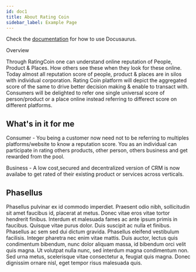 ```yaml
---
id: doc1
title: About Rating Coin
sidebar_label: Example Page
---
```


Check the [documentation](https://docusaurus.io) for how to use Docusaurus.

Overview

Through RatingCoin one can understand online reputation of People, Product & Places. How others see these when
they look for these online. Today almost all reputation score of people, product & places are in silos with individual corporation. Rating Coin platform will depict the aggregated score of the same to drive better decision making & enable to transact with. Consumers will be delighted to refer one single universal score of person/product or a place online instead referring to differect score on different platforms.



## What's in it for me

Consumer - You being a customer now need not to be referring to multiples platforms/website to know a reputation score. You as an individual can participate in rating others products, other person, others business and get rewarded from the pool.

Business - A low cost,secured and decentralized version of CRM is now availabe to get rated of their existing product or services across verticals.  

## Phasellus

Phasellus pulvinar ex id commodo imperdiet. Praesent odio nibh, sollicitudin sit amet faucibus id, placerat at metus. Donec vitae eros vitae tortor hendrerit finibus. Interdum et malesuada fames ac ante ipsum primis in faucibus. Quisque vitae purus dolor. Duis suscipit ac nulla et finibus. Phasellus ac sem sed dui dictum gravida. Phasellus eleifend vestibulum facilisis. Integer pharetra nec enim vitae mattis. Duis auctor, lectus quis condimentum bibendum, nunc dolor aliquam massa, id bibendum orci velit quis magna. Ut volutpat nulla nunc, sed interdum magna condimentum non. Sed urna metus, scelerisque vitae consectetur a, feugiat quis magna. Donec dignissim ornare nisl, eget tempor risus malesuada quis.

```



